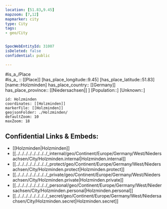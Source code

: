 ```yaml
---
location: [51.83,9.45] 
mapzoom: [7,12] 
mapmarker: city 
type: City
tags:
- geo/City


SpocWebEntityId: 31007
isDeleted: false
confidential: public

---
```

#is_a_/Place  
#is_a_ :: [[Place]] 
[has_place_longitude::9.45] 
[has_place_latitude::51.83] 
[name::Holzminden] 
has_place_country:: [[Germany]]  
has_place_province:: [[Niedersachsen]] ] 
[Population::] 
[Unknown::] 


```leaflet
id: Holzminden
coordinates: [[Holzminden]] 
markerFile: [[Holzminden]] 
geojsonFolder: ./Holzminden/
defaultZoom: 10 
maxZoom: 18
```


## Confidential Links & Embeds: 
- [[Holzminden|Holzminden]]  
- [[../../../../../../../../_internal/geo/Continent/Europe/Germany/West/Niedersachsen/City/Holzminden.internal|Holzminden.internal]] 
- [[../../../../../../../../_protect/geo/Continent/Europe/Germany/West/Niedersachsen/City/Holzminden.protect|Holzminden.protect]] 
- [[../../../../../../../../_private/geo/Continent/Europe/Germany/West/Niedersachsen/City/Holzminden.private|Holzminden.private]] 
- [[../../../../../../../../_personal/geo/Continent/Europe/Germany/West/Niedersachsen/City/Holzminden.personal|Holzminden.personal]] 
- [[../../../../../../../../_secret/geo/Continent/Europe/Germany/West/Niedersachsen/City/Holzminden.secret|Holzminden.secret]] 
